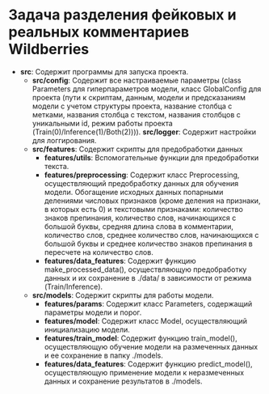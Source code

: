 # Задача разделения фейковых и реальных комментариев Wildberries

* **src**: Содержит программы для запуска проекта. 
    * **src/config**: Содержит все настраиваемые параметры (class Parameters для гиперпараметров модели, класс GlobalConfig для проекта (пути к скриптам, данным, модели и предсказаниям модели с учетом структуры проекта, название столбца с метками, названия столбца с текстом, названия столбцов с уникальными id, режим работы проекта (Train(0)/Inference(1)/Both(2)))).
     **src/logger**: Содержит настройки для логгирования.
    * **src/features**: Содержит скрипты для предобработки данных
        * **features/utils**: Вспомогательные функции для предобработки текста.
        * **features/preprocessing**: Содержит класс Preprocessing, осуществляющий предобработку данных для обучения модели. Обогащение исходных данных попарными делениями числовых признаков (кроме деления на признаки, в которых есть 0) и текстовыми признаками: количество знаков препинания, количество слов, начинающихся с большой буквы, средняя длина слова в комментарии, количество слов, среднее количество слов, начинающихся с большой буквы и среднее количество знаков препинания в пересчете на количество слов. 
        * **features/data_features**: Содержит функцию make_processed_data(), осуществляющую предобработку данных и их сохранение в ./data/ в зависимости от режима (Train/Inference).
    * **src/models**: Содержит скрипты для работы модели.
        * **features/params**: Содержит класс Parameters, содержащий параметры модели и порог.
        * **features/model**: Содержит класс Model, осуществляющий инициализацию модели.
        * **features/train_model**: Содержит функцию train_model(), осуществляющую обучение модели на размеченных данных и ее сохранение в папку ./models.
        * **features/data_features**: Содержит функцию predict_model(), осуществляющую применение модели к неразмеченных данных и сохранение результатов в ./models.